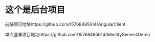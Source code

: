 # 这个是后台项目
前端项目地址https://github.com/15768495614/AngularClient

单点登录项目地址https://github.com/15768495614/IdentityServer4Demo
